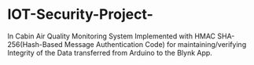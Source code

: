 # IOT-Security-Project-
In Cabin Air Quality Monitoring System Implemented with HMAC SHA-256(Hash-Based Message Authentication Code)  for maintaining/verifying Integrity of the Data transferred from Arduino to the Blynk App.
